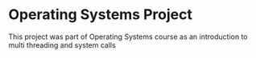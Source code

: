 # Operating Systems Project
 This project was part of Operating Systems course as an introduction to multi threading and system calls
